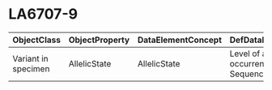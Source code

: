 # LA6707-9

| ObjectClass | ObjectProperty | DataElementConcept | DefDataElementConcept | ValueMeaning | LabelValueMeaning | Referentiel | url | ConceptualDomain | TypeConceptualDomain | FormatConceptualDomain | IdDataElementConcept |
| ----------- | -------------- | ------------------ | --------------------- | ------------ | ----------------- | ----------- | --- | ---------------- | -------------------- | ---------------------- | -------------------- |
| Variant in specimen | AllelicState | AllelicState | Level of allelic occurrence of a DNA Sequence Variation | Hemizygous | Hemizygous | LOINC | http://s.details.loinc.org/LOINC/53034-5.html | LA6707-9 | Enumerated | String | O80 |
